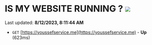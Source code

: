# IS MY WEBSITE RUNNING ? [![](https://img.shields.io/static/v1?label=Sponsor&message=%E2%9D%A4&logo=GitHub&color=%23fe8e86)](https://github.com/sponsors/<username>)

Last updated: **8/12/2023, 8:11:44 AM**

- `GET` [https://youssefservice.me](https://youssefservice.me) - **Up** (623ms)
